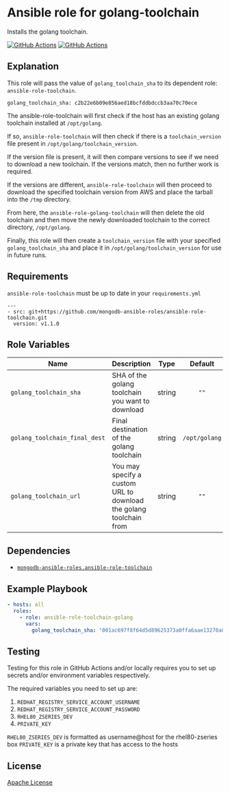 Ansible role for golang-toolchain
=================================

Installs the golang toolchain.

[![GitHub Actions](https://github.com/mongodb-ansible-roles/ansible-role-golang-toolchain/workflows/Molecule%20Test/badge.svg)](https://github.com/mongodb-ansible-roles/ansible-role-golang-toolchain/actions?query=workflow%3A%22Molecule+Test%22)
[![GitHub Actions](https://github.com/mongodb-ansible-roles/ansible-role-golang-toolchain/workflows/Release/badge.svg)](https://github.com/mongodb-ansible-roles/ansible-role-golang-toolchain/actions?query=workflow%3A%22Release%22)

Explanation
-----------
This role will pass the value of `golang_toolchain_sha` to its dependent role: `ansible-role-toolchain`.

    golang_toolchain_sha: c2b22e6b09e856aed18bcfddbdccb3aa70c70ece

The ansible-role-toolchain will first check if the host has an existing golang toolchain installed at `/opt/golang`.

If so, `ansible-role-toolchain` will then check if there is a `toolchain_version` file present in `/opt/golang/toolchain_version`.

If the version file is present, it will then compare versions to see if we need to download a new toolchain. If the versions match, then no further work is required.

If the versions are different, `ansible-role-toolchain` will then proceed to download the specified toolchain version from AWS and place the tarball into the `/tmp` directory.

From here, the `ansible-role-golang-toolchain` will then delete the old toolchain and then move the newly downloaded toolchain to the correct directory, `/opt/golang`.

Finally, this role will then create a `toolchain_version` file with your specified `golang_toolchain_sha` and place it in `/opt/golang/toolchain_version` for use in future runs.

Requirements
------------

`ansible-role-toolchain` must be up to date in your `requirements.yml`

    ---
    - src: git+https://github.com/mongodb-ansible-roles/ansible-role-toolchain.git
      version: v1.1.0

Role Variables
--------------

| Name | Description | Type | Default | Required |
|------|-------------|:----:|:-------:|:--------:|
| `golang_toolchain_sha` | SHA of the golang toolchain you want to download | string | `""` | yes |
| `golang_toolchain_final_dest` | Final destination of the golang toolchain | string | `/opt/golang` | yes |
| `golang_toolchain_url` | You may specify a custom URL to download the golang toolchain from | string | `""` | no |

Dependencies
------------

- [`mongodb-ansible-roles.ansible-role-toolchain`](https://github.com/mongodb-ansible-roles/ansible-role-toolchain)

Example Playbook
----------------

```yaml
- hosts: all
  roles:
    - role: ansible-role-toolchain-golang
      vars:
        golang_toolchain_sha: "001ac697f8f64d5d89625373a0ffa6aae13270a8"
```

Testing
-------

Testing for this role in GitHub Actions and/or locally requires you to set up secrets and/or environment variables respectively.

The required variables you need to set up are:
1. `REDHAT_REGISTRY_SERVICE_ACCOUNT_USERNAME`
2. `REDHAT_REGISTRY_SERVICE_ACCOUNT_PASSWORD`
3. `RHEL80_ZSERIES_DEV`
4. `PRIVATE_KEY`

`RHEL80_ZSERIES_DEV` is formatted as username@host for the rhel80-zseries box
`PRIVATE_KEY` is a private key that has access to the hosts

License
-------

[Apache License](LICENSE)

